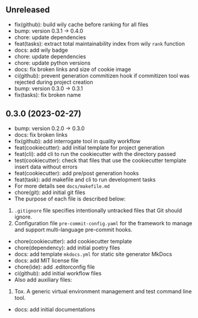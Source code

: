 ## Unreleased


- fix(github): build wily cache before ranking for all files
- bump: version 0.3.1 → 0.4.0
- chore: update dependencies
- feat(tasks): extract total maintainability index from wily `rank` function
- docs: add wily badge
- chore: update dependencies
- chore: update python versions
- docs: fix broken links and size of cookie image
- ci(github): prevent generation commitizen hook if commitizen tool was rejected during project creation
- bump: version 0.3.0 → 0.3.1
- fix(tasks): fix broken name

## 0.3.0 (2023-02-27)


- bump: version 0.2.0 → 0.3.0
- docs: fix broken links
- fix(github): add interrogate tool in quality workflow
- feat(cookiecutter): add initial template for project generation
- feat(cli): add cli to run the cookiecutter with the directory passed
- test(cookiecutter): check that files that use the cookiecutter template insert data without errors
- feat(cookiecutter): add pre/post generation hooks
- feat(task): add makefile and cli to run development tasks
- For more details see `docs/makefile.md`
- chore(git): add initial git files
- The purpose of each file is described below:
1. `.gitignore` file specifies intentionally untracked files that Git should ignore.
2. Configuration file `pre-commit-config.yaml` for the framework to manage and support multi-language pre-commit hooks.
- chore(cookiecutter): add cookiecutter template
- chore(dependency): add initial poetry files
- docs: add template `mkdocs.yml` for static site generator MkDocs
- docs: add MIT license file
- chore(ide): add .editorconfig file
- ci(github): add initial workflow files
- Also add auxiliary files:
1. Tox. A generic virtual environment management and test command line tool.
- docs: add initial documentations

